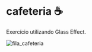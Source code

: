 <h1 aling="center">cafeteria ☕</h1>

Exercício utilizando Glass Effect.

![fila_cafeteria](https://user-images.githubusercontent.com/72527935/139356155-e4089c96-eb2d-47e7-9477-59f1aba53f47.PNG)
